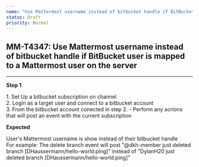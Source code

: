```yaml
---
name: "Use Mattermost username instead of bitbucket handle if BitBucket user is mapped to a Mattermost user on the server"
status: Draft
priority: Normal
---
```


## MM-T4347: Use Mattermost username instead of bitbucket handle if BitBucket user is mapped to a Mattermost user on the server

---

**Step 1**

1\. Set Up a bitbucket subscription on channel\
2\. Login as a target user and connect to a bitbucket account\
3\. From the bitbucket account conected in step 2. - Perform any acrions that will post an event with the current subscription

**Expected**

User's Mattermost username is show instead of their bitbucket handle\
For example: The delete branch event will post "@dkh-member just deleted branch \[DHaussermann/hello-world:ping]" instead of "DylanH20 just deleted branch \[DHaussermann/hello-world:ping]"
